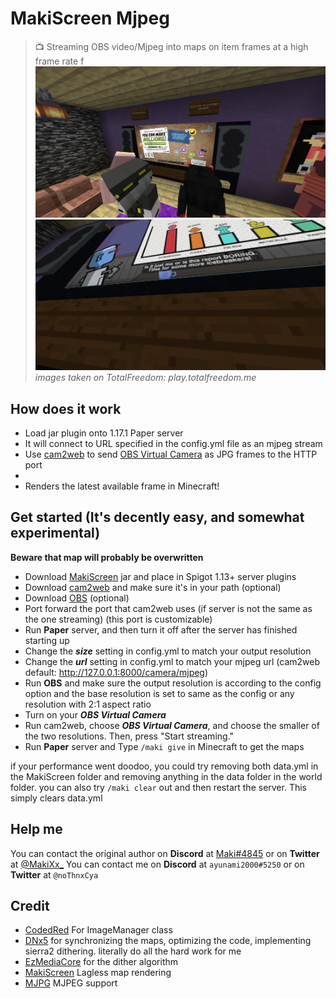 # MakiScreen Mjpeg
> 📺 Streaming OBS video/Mjpeg into maps on item frames at a high frame rate
f
![demo1](https://github.com/ayunami2000/MakiScreen-Mjpeg/raw/master/images/2021-12-31_17.13.21.png)
![demo2](https://github.com/ayunami2000/MakiScreen-Mjpeg/raw/master/images/2021-12-31_17.48.58.png)
*images taken on TotalFreedom: play.totalfreedom.me*

## How does it work

- Load jar plugin onto 1.17.1 Paper server
- It will connect to URL specified in the config.yml file as an mjpeg stream
- Use [cam2web](https://github.com/cvsandbox/cam2web/releases) to send [OBS Virtual Camera](https://www.youtube.com/watch?v=bfrknjDzukI) as JPG frames to the HTTP port
- 
- Renders the latest available frame in Minecraft! 

## Get started (It's decently easy, and somewhat experimental)

**Beware that map will probably be overwritten**

- Download [MakiScreen](https://github.com/ayunami2000/MakiScreen-Mjpeg/actions) jar and place in Spigot 1.13+ server plugins
- Download [cam2web](https://github.com/cvsandbox/cam2web/releases) and make sure it's in your path (optional)
- Download [OBS](https://obsproject.com) (optional)
- Port forward the port that cam2web uses (if server is not the same as the one streaming) (this port is customizable)
- Run **Paper** server, and then turn it off after the server has finished starting up
- Change the ***size*** setting in config.yml to match your output resolution
- Change the ***url*** setting in config.yml to match your mjpeg url (cam2web default: http://127.0.0.1:8000/camera/mjpeg)
- Run **OBS** and make sure the output resolution is according to the config option and the base resolution is set to same as the config or any resolution with 2:1 aspect ratio
- Turn on your ***OBS Virtual Camera***
- Run cam2web, choose ***OBS Virtual Camera***, and choose the smaller of the two resolutions. Then, press "Start streaming."
- Run **Paper** server and Type `/maki give` in Minecraft to get the maps

if your performance went doodoo, you could try removing both data.yml in the MakiScreen folder and removing anything in the data folder in the world folder.
you can also try `/maki clear` out and then restart the server. This simply clears data.yml

## Help me

You can contact the original author on **Discord** at [Maki#4845](https://maki.cat/discord) or on **Twitter** at [@MakiXx_](https://twitter.com/MakiXx_)
You can contact me on **Discord** at `ayunami2000#5250` or on **Twitter** at `@noThnxCya`

## Credit
- [CodedRed](https://www.youtube.com/channel/UC_kPUW3XPrCCRT9a4Pnf1Tg) For ImageManager class
- [DNx5](https://github.com/dnx5) for synchronizing the maps, optimizing the code, implementing sierra2 dithering. literally do all the hard work for me
- [EzMediaCore](https://github.com/MinecraftMediaLibrary/EzMediaCore) for the dither algorithm
- [MakiScreen](https://github.com/makitsune/MakiScreen) Lagless map rendering
- [MJPG](https://github.com/Wildcats3540/Dashboard/tree/master/Dashboard/src/com/wildcatrobotics/dashboard/MJPG) MJPEG support
